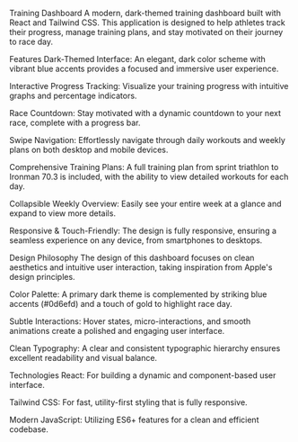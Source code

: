 Training Dashboard
A modern, dark-themed training dashboard built with React and Tailwind CSS. This application is designed to help athletes track their progress, manage training plans, and stay motivated on their journey to race day.

Features
Dark-Themed Interface: An elegant, dark color scheme with vibrant blue accents provides a focused and immersive user experience.

Interactive Progress Tracking: Visualize your training progress with intuitive graphs and percentage indicators.

Race Countdown: Stay motivated with a dynamic countdown to your next race, complete with a progress bar.

Swipe Navigation: Effortlessly navigate through daily workouts and weekly plans on both desktop and mobile devices.

Comprehensive Training Plans: A full training plan from sprint triathlon to Ironman 70.3 is included, with the ability to view detailed workouts for each day.

Collapsible Weekly Overview: Easily see your entire week at a glance and expand to view more details.

Responsive & Touch-Friendly: The design is fully responsive, ensuring a seamless experience on any device, from smartphones to desktops.

Design Philosophy
The design of this dashboard focuses on clean aesthetics and intuitive user interaction, taking inspiration from Apple's design principles.

Color Palette: A primary dark theme is complemented by striking blue accents (#0d6efd) and a touch of gold to highlight race day.

Subtle Interactions: Hover states, micro-interactions, and smooth animations create a polished and engaging user interface.

Clean Typography: A clear and consistent typographic hierarchy ensures excellent readability and visual balance.

Technologies
React: For building a dynamic and component-based user interface.

Tailwind CSS: For fast, utility-first styling that is fully responsive.

Modern JavaScript: Utilizing ES6+ features for a clean and efficient codebase.
